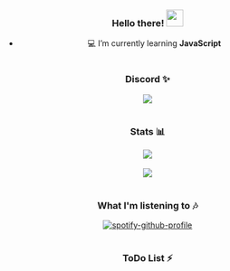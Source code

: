 <div align="center">
  
### Hello there! <img src="https://raw.githubusercontent.com/MartinHeinz/MartinHeinz/master/wave.gif" width="30px">
  
- 💻 I’m currently learning **JavaScript**
  
#
  
### Discord ✨  
<img align="center" src="https://discord.c99.nl/widget/theme-4/467627370879385600.png"/>
  
#
  
### Stats 📊
<img align="center" src="https://github-readme-stats.vercel.app/api?username=Inkatail&count_private=true" /> <br><br>
<img align="center" src="https://github-readme-stats.vercel.app/api/top-langs/?username=Inkatail&count_private=true&langs_count=7" />

# 
  
### What I'm listening to 🎶
  
[![spotify-github-profile](https://spotify-github-profile.vercel.app/api/view?uid=n4ayrxpbuhgeoyek1mrcyrvfg&cover_image=true&theme=novatorem)](https://spotify-github-profile.vercel.app/api/view?uid=n4ayrxpbuhgeoyek1mrcyrvfg&redirect=true)

#  
  
### ToDo List ⚡
  
<div/>
